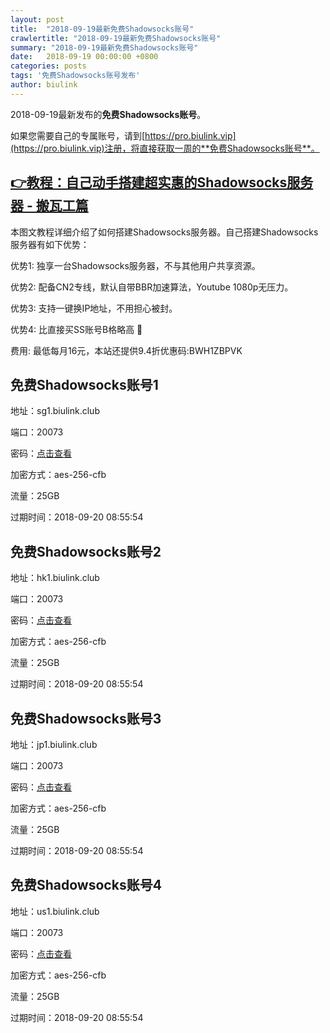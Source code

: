 ```yaml
---
layout: post
title:  "2018-09-19最新免费Shadowsocks账号"
crawlertitle: "2018-09-19最新免费Shadowsocks账号"
summary: "2018-09-19最新免费Shadowsocks账号"
date:   2018-09-19 00:00:00 +0800
categories: posts
tags: '免费Shadowsocks账号发布'
author: biulink
---
```


2018-09-19最新发布的**免费Shadowsocks账号**。

如果您需要自己的专属账号，请到[https://pro.biulink.vip](https://pro.biulink.vip)注册，将直接获取一周的**免费Shadowsocks账号**。

## [👉教程：自己动手搭建超实惠的Shadowsocks服务器 - 搬瓦工篇](https://github.com/Biulink/ShadowsocksTutorials/blob/master/%E6%95%99%E6%82%A8%E8%87%AA%E5%B7%B1%E5%8A%A8%E6%89%8B%E6%90%AD%E5%BB%BA%E8%B6%85%E5%AE%9E%E6%83%A0%E7%9A%84Shadowsocks%E6%9C%8D%E5%8A%A1%E5%99%A8%20-%20%E6%90%AC%E7%93%A6%E5%B7%A5%E7%AF%87.md)
  
  本图文教程详细介绍了如何搭建Shadowsocks服务器。自己搭建Shadowsocks服务器有如下优势：

  优势1: 独享一台Shadowsocks服务器，不与其他用户共享资源。

  优势2: 配备CN2专线，默认自带BBR加速算法，Youtube 1080p无压力。

  优势3: 支持一键换IP地址，不用担心被封。

  优势4: 比直接买SS账号B格略高 🙂

  费用: 最低每月16元，本站还提供9.4折优惠码:BWH1ZBPVK  
## 免费Shadowsocks账号1

地址：sg1.biulink.club

端口：20073

密码：[点击查看](https://github.com/Biulink/ShadowsocksTutorials/blob/master/publish/2018-09-19%E6%9C%80%E6%96%B0%E5%85%8D%E8%B4%B9Shadowsocks%E8%B4%A6%E5%8F%B7.md)

加密方式：aes-256-cfb

流量：25GB

过期时间：2018-09-20 08:55:54

## 免费Shadowsocks账号2

地址：hk1.biulink.club

端口：20073

密码：[点击查看](https://github.com/Biulink/ShadowsocksTutorials/blob/master/publish/2018-09-19%E6%9C%80%E6%96%B0%E5%85%8D%E8%B4%B9Shadowsocks%E8%B4%A6%E5%8F%B7.md)

加密方式：aes-256-cfb

流量：25GB

过期时间：2018-09-20 08:55:54

## 免费Shadowsocks账号3

地址：jp1.biulink.club

端口：20073

密码：[点击查看](https://github.com/Biulink/ShadowsocksTutorials/blob/master/publish/2018-09-19%E6%9C%80%E6%96%B0%E5%85%8D%E8%B4%B9Shadowsocks%E8%B4%A6%E5%8F%B7.md)

加密方式：aes-256-cfb

流量：25GB

过期时间：2018-09-20 08:55:54

## 免费Shadowsocks账号4

地址：us1.biulink.club

端口：20073

密码：[点击查看](https://github.com/Biulink/ShadowsocksTutorials/blob/master/publish/2018-09-19%E6%9C%80%E6%96%B0%E5%85%8D%E8%B4%B9Shadowsocks%E8%B4%A6%E5%8F%B7.md)

加密方式：aes-256-cfb

流量：25GB

过期时间：2018-09-20 08:55:54

